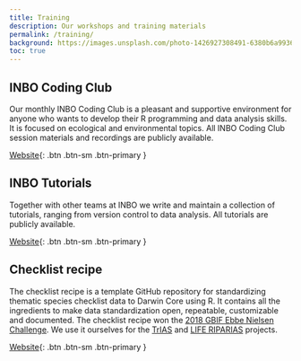```yaml
---
title: Training
description: Our workshops and training materials
permalink: /training/
background: https://images.unsplash.com/photo-1426927308491-6380b6a9936f?ixlib=rb-1.2.1&ixid=MnwxMjA3fDB8MHxwaG90by1wYWdlfHx8fGVufDB8fHx8&auto=format&fit=crop&w=1500&q=80
toc: true
---
```


## INBO Coding Club

Our monthly INBO Coding Club is a pleasant and supportive environment for anyone who wants to develop their R programming and data analysis skills. It is focused on ecological and environmental topics. All INBO Coding Club session materials and recordings are publicly available.

[Website](https://inbo.github.io/coding-club/){: .btn .btn-sm .btn-primary }

## INBO Tutorials

Together with other teams at INBO we write and maintain a collection of tutorials, ranging from version control to data analysis. All tutorials are publicly available.

[Website](https://inbo.github.io/tutorials/){: .btn .btn-sm .btn-primary }

## Checklist recipe

The checklist recipe is a template GitHub repository for standardizing thematic species checklist data to Darwin Core using R. It contains all the ingredients to make data standardization open, repeatable, customizable and documented. The checklist recipe won the [2018 GBIF Ebbe Nielsen Challenge](https://www.gbif.org/news/4TuHBNfycgO4GEMOKkMi4u/six-winners-top-the-2018-ebbe-nielsen-challenge). We use it ourselves for the [TrIAS](http://www.trias-project.be/) and [LIFE RIPARIAS](https://www.riparias.be/) projects.

[Website](https://github.com/trias-project/checklist-recipe/wiki){: .btn .btn-sm .btn-primary }
